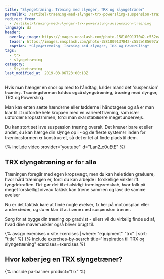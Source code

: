 ```yaml
---
title: "Slyngetræning: Træning med slynger, TRX og slyngetræner"
permalink: /artikel/traening-med-slynger-trx-powersling-suspension-training/
redirect_from:
  - /artikel/træning-med-slynger-trx-powersling-suspension-training
language: da
header:
  overlay_image: https://images.unsplash.com/photo-1581009137042-c552e485697a?ixlib=rb-1.2.1&ixid=eyJhcHBfaWQiOjEyMDd9&auto=format&fit=crop&w=1950&q=80
  teaser: https://images.unsplash.com/photo-1581009137042-c552e485697a?ixlib=rb-1.2.1&ixid=eyJhcHBfaWQiOjEyMDd9&auto=format&fit=crop&w=400&q=80
  caption: "Slyngetræning: Træning med slynger, TRX og PowerSling"
tags:
  - trx
  - slyngetræning
category:
  - Styrketræning
last_modified_at: 2019-03-06T23:00:18Z
---
```


Hvis man hænger en snor op med to håndtag, kalder mand det 'suspension' træning. Træningsformen kaldes også slyngetræning, træning med slynger, TRX og Powersling.

Man kan enten sætte hænderne eller fødderne i håndtagene og så er man klar til at udfordre hele kroppen med en varieret træning, som især udfordrer kropsstammen, fordi man skal stabilisere meget undervejs.

Du kan stort set lave suspension træning overalt. Det kræver bare et eller andet, du kan hænge din slynge op i - og de fleste systemer inden for træningsformen er konstrueret, så det er let at finde plads til dem.

{% include video provider="youtube" id="Lan2_c0uEtE" %}

## TRX slyngetræning er for alle

Træningen foregår med egen kropsvægt, men du kan hele tiden graduere, hvor hård træningen er, fordi du kan arbejde i forskellige vinkler ift. tyngdekraften. Det gør det til et alsidigt træningsredskab, hvor folk på meget forskelligt niveau faktisk kan træne sammen og lave de samme øvelser.

Nu er det faktisk bare at finde nogle øvelser, fx her på motionsplan eller andre steder, og du er klar til at træne med suspension træner.

Sørg for at bygge din træning op gradvist - ellers vil du virkelig finde ud af, hvad dine mavemuskler også bliver brugt til.

{% assign exercises = site.exercises | where: "equipment", "trx" | sort: "title" %}
{% include exercises-by-search title="Inspiration til TRX og slyngetræning" exercises=exercises %}

## Hvor køber jeg en TRX slyngetræner?

{% include pa-banner product="trx" %}
